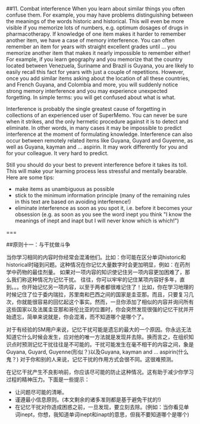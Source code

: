 ##11. Combat interference
When you learn about similar things you often confuse them. For example, you may have problems distinguishing between the meanings of the words historic and historical. This will even be more visible if you memorize lots of numbers, e.g. optimum dosages of drugs in pharmacotherapy. If knowledge of one item makes it harder to remember another item, we have a case of memory interference. You can often remember an item for years with straight excellent grades until ... you memorize another item that makes it nearly impossible to remember either! For example, if you learn geography and you memorize that the country located between Venezuela, Suriname and Brazil is Guyana, you are likely to easily recall this fact for years with just a couple of repetitions. However, once you add similar items asking about the location of all these countries, and French Guyana, and Colombia and more, you will suddenly notice strong memory interference and you may experience unexpected forgetting. In simple terms: you will get confused about what is what.

Interference is probably the single greatest cause of forgetting in collections of an experienced user of SuperMemo. You can never be sure when it strikes, and the only hermetic procedure against it is to detect and eliminate. In other words, in many cases it may be impossible to predict interference at the moment of formulating knowledge. Interference can also occur between remotely related items like Guyana, Guyard and Guyenne, as well as Guyana, kayman and ... aspirin. It may work differently for you and for your colleague. It very hard to predict.

Still you should do your best to prevent interference before it takes its toll. This will make your learning process less stressful and mentally bearable. Here are some tips:

- make items as unambiguous as possible
- stick to the minimum information principle (many of the remaining rules in this text are based on avoiding interference!)
- eliminate interference as soon as you spot it, i.e. before it becomes your obsession (e.g. as soon as you see the word inept you think "I know the meanings of inept and inapt but I will never know which is which!")

===

##原则十一：与干扰做斗争

当你学习相同的内容时你经常会混淆他们。比如：你可能在区分单词historic和historical时碰到问题。这种情况在你记忆大量数字时会更加明显，例如：在药剂学中药物的最佳剂量。
如果对一项内容的知识使记住另一项内容更加困难了，那么我们称这种情况为记忆干扰。
往往，你可以牢牢的记住某项内容好多年，直到。。。你开始记忆另一项内容，以至于两者都很难记住了！比如，你在学习地理的时候记住了位于委内瑞拉，苏里南和巴西之间的国家是圭亚那。而且，只要复习几次，你就能很容易的回忆起这个事实。然而，一旦你添加了相似的内容并询问所有这些国家以及法属圭亚那和哥伦比亚的位置时，你会突然发现很强的记忆干扰并开始遗忘，简单来说就是，你会混淆，而不知道哪个是哪个了。

对于有经验的SM用户来说，记忆干扰可能是遗忘的最大的一个原因。你永远无法知道它什么时候会发生，应对他的唯一方法就是发现并去除。换而言之，在组织知识点时预测记忆干扰往往是不可能的。干扰可能发生在毫不相干的内容之间，象是Guyana, Guyard, Guyenne(形似？)以及Guyana, kayman and ... aspirin(什么鬼？) 对于你和别的人来说，记忆干扰的作用方式会很不同。这很难预测。

在记忆干扰产生不良影响前，你应该尽可能的防止这种情况。这有助于减少你学习过程的精神压力。下面是一些提示：

- 让问题尽可能的清晰。
- 谨遵最小信息原则。(本文剩余的诸多准则都是基于避免干扰的!)
- 在记忆干扰对你造成困惑之前，一旦发现，要立刻去除。(例如：当你看见单词inept，你想，我知道单词inept和inapt的意思，但我不要知道哪个是哪个)